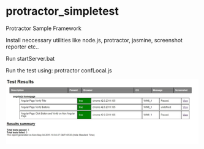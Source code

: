 # protractor_simpletest
Protractor Sample Framework

Install neccessary utilities like node.js, protractor, jasmine, screenshot reporter etc..

Run startServer.bat

Run the test using: protractor confLocal.js

![alt tag](https://raw.githubusercontent.com/eldorajan/protractor_simpletest/master/protractor-result/Demo%20Report.jpg)
